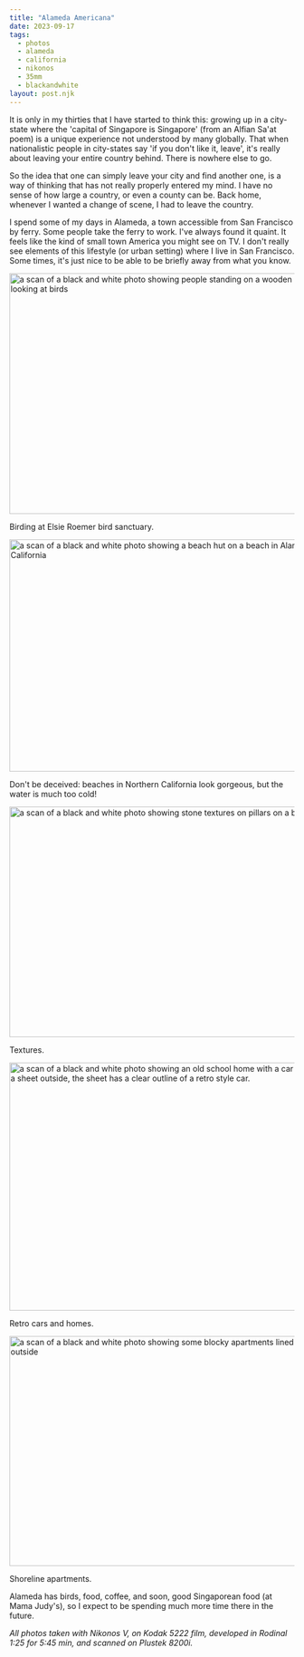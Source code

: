 ```yaml
---
title: "Alameda Americana"
date: 2023-09-17
tags: 
  - photos
  - alameda
  - california
  - nikonos
  - 35mm
  - blackandwhite
layout: post.njk
---
```

It is only in my thirties that I have started to think this: growing up in a city-state where the 'capital of Singapore is Singapore' (from an Alfian Sa'at poem) is a unique experience not understood by many globally. That when nationalistic people in city-states say 'if you don't like it, leave', it's really about leaving your entire country behind. There is nowhere else to go.

So the idea that one can simply leave your city and find another one, is a way of thinking that has not really properly entered my mind. I have no sense of how large a country, or even a county can be. Back home, whenever I wanted a change of scene, I had to leave the country.

I spend some of my days in Alameda, a town accessible from San Francisco by ferry. Some people take the ferry to work. I've always found it quaint. It feels like the kind of small town America you might see on TV. I don't really see elements of this lifestyle (or urban setting) where I live in San Francisco. Some times, it's just nice to be able to be briefly away from what you know. 

<img src="/img/20230917-alameda-birding-nikonos-kodak5222-rodinal-010-positive.jpg" width="600" height="425" alt="a scan of a black and white photo showing people standing on a wooden boardwalk looking at birds">

Birding at Elsie Roemer bird sanctuary.

<img src="/img/20230917-alameda-birding-nikonos-kodak5222-rodinal-013-positive.jpg" width="600" height="410" alt="a scan of a black and white photo showing a beach hut on a beach in Alameda, California">

Don't be deceived: beaches in Northern California look gorgeous, but the water is much too cold!

<img src="/img/20230917-alameda-birding-nikonos-kodak5222-rodinal-016-positive.jpg" width="600" height="407" alt="a scan of a black and white photo showing stone textures on pillars on a building">

Textures.

<img src="/img/20230917-alameda-birding-nikonos-kodak5222-rodinal-021-positive.jpg" width="600" height="438" alt="a scan of a black and white photo showing an old school home with a car covered with a sheet outside, the sheet has a clear outline of a retro style car.">

Retro cars and homes.

<img src="/img/20230917-alameda-birding-nikonos-kodak5222-rodinal-005-positive.jpg" width="600" height="406" alt="a scan of a black and white photo showing some blocky apartments lined with cars outside">

Shoreline apartments.

Alameda has birds, food, coffee, and soon, good Singaporean food (at Mama Judy's), so I expect to be spending much more time there in the future.

_All photos taken with Nikonos V, on Kodak 5222 film, developed in Rodinal 1:25 for 5:45 min, and scanned on Plustek 8200i._
